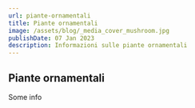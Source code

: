 ```yaml
---
url: piante-ornamentali
title: Piante ornamentali
image: /assets/blog/_media_cover_mushroom.jpg
publishDate: 07 Jan 2023
description: Informazioni sulle piante ornamentali
---
```

## Piante ornamentali

Some info
